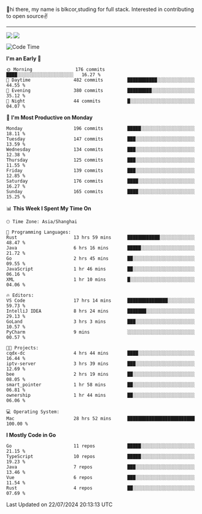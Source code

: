 👋hi there, my name is blkcor,studing for full stack.
Interested in contributing to open source✌️

<hr/>

![](https://github-readme-stats.vercel.app/api?username=blkcor)
<a href="https://github.com/blkcor/github-readme-stats">
    <img align="left" src="https://github-readme-stats.vercel.app/api/top-langs/?username=blkcor&hide=jupyter%20notebook,shaderlab,tex,c%23&langs_count=9" />
</a>


<!--START_SECTION:waka-->
![Code Time](http://img.shields.io/badge/Code%20Time-1%2C180%20hrs%2029%20mins-blue)

**I'm an Early 🐤** 

```text
🌞 Morning                176 commits         ████░░░░░░░░░░░░░░░░░░░░░   16.27 % 
🌆 Daytime                482 commits         ███████████░░░░░░░░░░░░░░   44.55 % 
🌃 Evening                380 commits         █████████░░░░░░░░░░░░░░░░   35.12 % 
🌙 Night                  44 commits          █░░░░░░░░░░░░░░░░░░░░░░░░   04.07 % 
```
📅 **I'm Most Productive on Monday** 

```text
Monday                   196 commits         █████░░░░░░░░░░░░░░░░░░░░   18.11 % 
Tuesday                  147 commits         ███░░░░░░░░░░░░░░░░░░░░░░   13.59 % 
Wednesday                134 commits         ███░░░░░░░░░░░░░░░░░░░░░░   12.38 % 
Thursday                 125 commits         ███░░░░░░░░░░░░░░░░░░░░░░   11.55 % 
Friday                   139 commits         ███░░░░░░░░░░░░░░░░░░░░░░   12.85 % 
Saturday                 176 commits         ████░░░░░░░░░░░░░░░░░░░░░   16.27 % 
Sunday                   165 commits         ████░░░░░░░░░░░░░░░░░░░░░   15.25 % 
```


📊 **This Week I Spent My Time On** 

```text
🕑︎ Time Zone: Asia/Shanghai

💬 Programming Languages: 
Rust                     13 hrs 59 mins      ████████████░░░░░░░░░░░░░   48.47 % 
Java                     6 hrs 16 mins       █████░░░░░░░░░░░░░░░░░░░░   21.72 % 
Go                       2 hrs 45 mins       ██░░░░░░░░░░░░░░░░░░░░░░░   09.55 % 
JavaScript               1 hr 46 mins        ██░░░░░░░░░░░░░░░░░░░░░░░   06.16 % 
XML                      1 hr 10 mins        █░░░░░░░░░░░░░░░░░░░░░░░░   04.06 % 

🔥 Editors: 
VS Code                  17 hrs 14 mins      ███████████████░░░░░░░░░░   59.73 % 
IntelliJ IDEA            8 hrs 24 mins       ███████░░░░░░░░░░░░░░░░░░   29.13 % 
GoLand                   3 hrs 3 mins        ███░░░░░░░░░░░░░░░░░░░░░░   10.57 % 
PyCharm                  9 mins              ░░░░░░░░░░░░░░░░░░░░░░░░░   00.57 % 

🐱‍💻 Projects: 
cqdx-dc                  4 hrs 44 mins       ████░░░░░░░░░░░░░░░░░░░░░   16.44 % 
iptv-server              3 hrs 39 mins       ███░░░░░░░░░░░░░░░░░░░░░░   12.69 % 
bee                      2 hrs 19 mins       ██░░░░░░░░░░░░░░░░░░░░░░░   08.05 % 
smart_pointer            1 hr 58 mins        ██░░░░░░░░░░░░░░░░░░░░░░░   06.81 % 
ownership                1 hr 44 mins        ██░░░░░░░░░░░░░░░░░░░░░░░   06.06 % 

💻 Operating System: 
Mac                      28 hrs 52 mins      █████████████████████████   100.00 % 
```

**I Mostly Code in Go** 

```text
Go                       11 repos            █████░░░░░░░░░░░░░░░░░░░░   21.15 % 
TypeScript               10 repos            █████░░░░░░░░░░░░░░░░░░░░   19.23 % 
Java                     7 repos             ███░░░░░░░░░░░░░░░░░░░░░░   13.46 % 
Vue                      6 repos             ███░░░░░░░░░░░░░░░░░░░░░░   11.54 % 
Rust                     4 repos             ██░░░░░░░░░░░░░░░░░░░░░░░   07.69 % 
```




 Last Updated on 22/07/2024 20:13:13 UTC
<!--END_SECTION:waka-->


